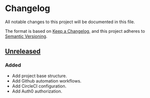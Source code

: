 # Changelog

All notable changes to this project will be documented in this file.

The format is based on [Keep a Changelog](https://keepachangelog.com/en/1.0.0/),
and this project adheres to [Semantic Versioning](https://semver.org/spec/v2.0.0.html).



## [Unreleased]

### Added

- Add project base structure.
- Add Github automation workflows.
- Add CircleCI configuration.
- Add Auth0 authorization.

[Unreleased]: https://github.com/giantswarm/REPOSITORY_NAME/tree/master
